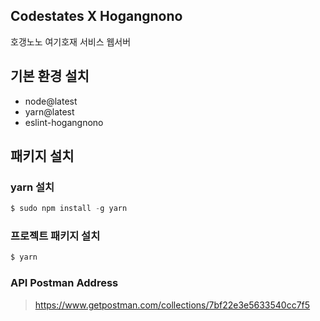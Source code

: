 ## Codestates X Hogangnono

호갱노노 여기호재 서비스 웹서버

## 기본 환경 설치

<ul>
<li>node@latest</li>
<li>yarn@latest</li>
<li>eslint-hogangnono</li>
</ul>

## 패키지 설치

### yarn 설치

```javascript
$ sudo npm install -g yarn
```

### 프로젝트 패키지 설치

```javascript
$ yarn
```

### API Postman Address

> <https://www.getpostman.com/collections/7bf22e3e5633540cc7f5>

